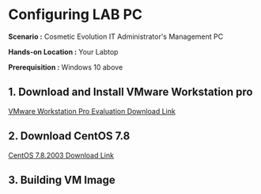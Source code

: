 # Configuring LAB PC

  **Scenario :** Cosmetic Evolution IT Administrator's Management PC

  **Hands-on Location :** Your Labtop

  **Prerequisition :** Windows 10 above 

## 1. Download and Install VMware Workstation pro 

[VMware Workstation Pro Evaluation Download Link](https://www.vmware.com/products/workstation-pro/workstation-pro-evaluation.html)

## 2. Download CentOS 7.8

[CentOS 7.8.2003 Download Link](https://ftp.iij.ad.jp/pub/linux/centos-vault/7.8.2003/isos/x86_64/CentOS-7-x86_64-Minimal-2003.iso)

## 3. Building VM Image


